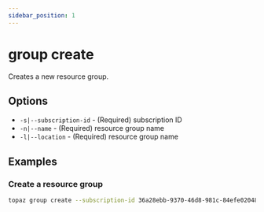```yaml
---
sidebar_position: 1
---
```


# group create

Creates a new resource group.

## Options
* `-s|--subscription-id` - (Required) subscription ID
* `-n|--name` - (Required) resource group name
* `-l|--location` - (Required) resource group name

## Examples

### Create a resource group
```bash
topaz group create --subscription-id 36a28ebb-9370-46d8-981c-84efe02048ae --name "rg-local" --location "westeurope"
```